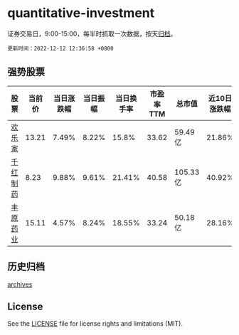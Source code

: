 # quantitative-investment

证券交易日，9:00-15:00，每半时抓取一次数据，按天[归档](archives)。

`更新时间：2022-12-12 12:36:58 +0800`

## 强势股票

|股票|当前价|当日涨跌幅|当日振幅|当日换手率|市盈率TTM|总市值|近10日涨跌幅|
|----|----|----|----|----|----|----|----|
|[欢乐家](https://xueqiu.com/S/SZ300997)|13.21|7.49%|8.22%|15.8%|33.62|59.49亿|21.86%|
|[千红制药](https://xueqiu.com/S/SZ002550)|8.23|9.88%|9.61%|21.41%|40.58|105.33亿|40.92%|
|[丰原药业](https://xueqiu.com/S/SZ000153)|15.11|4.57%|8.24%|18.55%|33.24|50.18亿|28.16%|

## 历史归档

[archives](archives)

## License

See the [LICENSE](LICENSE) file for license rights and limitations (MIT).